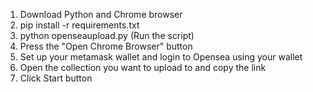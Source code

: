 

1. Download Python and Chrome browser 
2. pip install -r requirements.txt
5. python openseaupload.py (Run the script)
7. Press the "Open Chrome Browser" button
8. Set up your metamask wallet and login to Opensea using your wallet
9. Open the collection you want to upload to and copy the link
12. Click Start button
